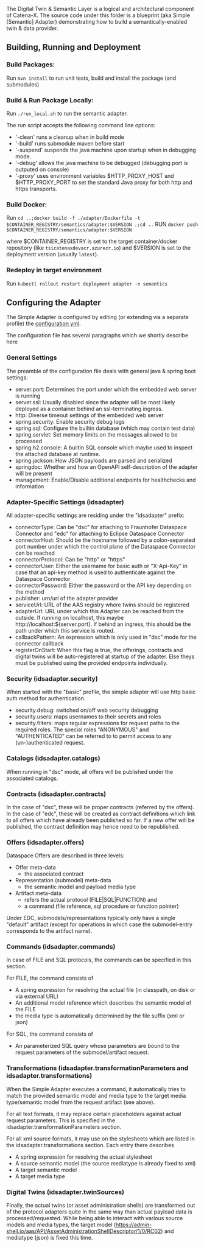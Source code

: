 <!---
Copyright (c) 2021-2022 T-Systems International GmbH (Catena-X Consortium)

See the AUTHORS file(s) distributed with this work for additional
information regarding authorship.

See the LICENSE file(s) distributed with this work for
additional information regarding license terms.
-->

The Digital Twin & Semantic Layer is a logical and architectural component of Catena-X.
The source code under this folder is a blueprint (aka Simple [Semantic] Adapter) demonstrating how to build a semantically-enabled 
twin & data provider.

## Building, Running and Deployment

### Build Packages:

Run `mvn install` to run unit tests, build and install the package (and submodules)

### Build & Run Package Locally:

Run `./run_local.sh` to run the semantic adapter.

The run script accepts the following command line options:
- '-clean' runs a cleanup when in build mode
- '-build' runs submodule maven before start
- '-suspend' suspends the java machine upon startup when in debugging mode.
- '-debug' allows the java machine to be debugged (debugging port is outputed on console)
- '-proxy' uses environment variables $HTTP_PROXY_HOST and $HTTP_PROXY_PORT to set the standard Java proxy for both http and https transports.
 
### Build Docker:

Run `cd ..;docker build -f ./adapter/Dockerfile -t $CONTAINER_REGISTRY/semantics/adapter:$VERSION .;cd ..`
RUN `docker push $CONTAINER_REGISTRY/semantics/adapter:$VERSION`

where $CONTAINER_REGISTRY is set to the target container/docker repository (like `tsicatenaxdevacr.azurecr.io`) and $VERSION is set to the 
deployment version (usually `latest`).

### Redeploy in target environment

Run `kubectl rollout restart deployment adapter -n semantics`

## Configuring the Adapter

The Simple Adapter is configured by editing (or extending via a separate profile) the [configuration yml](src/main/resources/application.yml).

The configuration file has several paragraphs which we shortly describe here

### General Settings

The preamble of the configuration file deals with general java & spring boot settings:

- server.port: Determines the port under which the embedded web server is running
- server.ssl: Usually disabled since the adapter will be most likely deployed as a container behind an ssl-terminating ingress.
- http: Diverse timeout settings of the embedded web server
- spring.security: Enable security debug logs
- spring.sql: Configure the builtin database (which may contain test data)
- spring.servlet: Set memory limits on the messages allowed to be processed
- spring.h2.console: A builtin SQL console which maybe used to inspect the attached database at runtime.
- spring.jackson: How JSON payloads are parsed and serialized
- springdoc: Whether and how an OpenAPI self-description of the adapter will be present
- management: Enable/Disable additional endpoints for healthchecks and information

### Adapter-Specific Settings (idsadapter)

All adapter-specific settings are residing under the "idsadapter" prefix:
- connectorType: Can be "dsc" for attaching to Fraunhofer Dataspace Connector and "edc" for attaching to Eclipse Dataspace Connector
- connectorHost: Should be the hostname followed by a colon-separated port number under which the control plane of the Dataspace Connector can be reached
- connectorProtocol: Can be "http" or "https"
- connectorUser: Either the username for basic auth or "X-Api-Key" in case that an api-key method is used to authenticate against the Dataspace Connector
- connectorPassword: Either the password or the API key depending on the method
- publisher: urn/url of the adapter provider
- serviceUrl: URL of the AAS registry where twins should be registered
- adapterUrl: URL under which this Adapter can be reached from the outside. If running on localhost, this maybe http://localhost:${server.port}. If behind an ingress, this should be the path under which this service is routed.
- callbackPattern: An expression which is only used in "dsc" mode for the connector callback
- registerOnStart: When this flag is true, the offerings, contracts and digital twins will be auto-registered at startup of the adapter. Else theys must be published using the provided endpoints individually.

### Security (idsadapter.security)

When started with the "basic" profile, the simple adapter will use http basic auth method for authentication.
- security.debug: switched on/off web security debugging
- security.users: maps usernames to their secrets and roles
- security.filters: maps regular expressions for request paths to the required roles. The special roles "ANONYMOUS" and "AUTHENTICATED" can be referred to to permit access to any (un-)authenticated request. 

### Catalogs (idsadapter.catalogs)

When running in "dsc" mode, all offers will be published under the associated catalogs.

### Contracts (idsadapter.contracts)

In the case of "dsc", these will be proper contracts (referred by the offers).
In the case of "edc", these will be created as contract definitions which link to all offers which have already been published so far.
If a new offer will be published, the contract definition may hence need to be republished.

### Offers (idsadapter.offers)

Dataspace Offers are described in three levels:
- Offer meta-data 
  - the associated contract
- Representation (submodel) meta-data 
  - the semantic model and payload media type
- Artifact meta-data 
  - refers the actual protocol (FILE|SQL|FUNCTION) and 
  - a command (file reference, sql procedure or function pointer)

Under EDC, submodels/representations typically only have a single "default" artifact (except for operations in which case the 
submodel-entry corresponds to the artifact name).

### Commands (idsadapter.commands)

In case of FILE and SQL protocols, the commands can be specified in this section.

For FILE, the command consists of
- A spring expression for resolving the actual file (in classpath, on disk or via external URL)
- An additional model reference which describes the semantic model of the FILE
- the media type is automatically determined by the file suffix (xml or json)

For SQL, the command consists of
- An parameterized SQL query whose parameters are bound to the request parameters of the submodel/artifact request.

### Transformations (idsadapter.transformationParameters and idsadapter.transformations)

When the Simple Adapter executes a command, it automatically tries to match the provided semantic model and media type to the 
target media type/semantic model from the request artifact (see above).

For all text formats, it may replace certain placeholders against actual request parameters. This is specified in
the idsadapter.transformationParameters section.

For all xml source formats, it may use on the stylesheets which are listed in the idsadapter.transformations section. Each entry there describes
- A spring expression for resolving the actual stylesheet
- A source semantic model (the source mediatype is already fixed to xml)
- A target semantic model
- A target media type

### Digital Twins (idsadapter.twinSources)

Finally, the actual twins (or asset administration shells) are transformed out of the protocol adapters quite in the same way than actual
payload data is processed/requested. While being able to interact with various source models and media types, the target
model (https://admin-shell.io/aas/API/AssetAdministrationShellDescriptor/1/0/RC02) and mediatype (json) is fixed this time.

